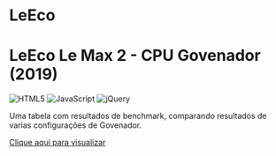 # LeEco

# **LeEco Le Max 2 - CPU Govenador (2019)**

![HTML5](https://img.shields.io/badge/html5-%23E34F26.svg?style=for-the-badge&logo=html5&logoColor=white)
![JavaScript](https://img.shields.io/badge/javascript-%23323330.svg?style=for-the-badge&logo=javascript&logoColor=%23F7DF1E)
![jQuery](https://img.shields.io/badge/jquery-%230769AD.svg?style=for-the-badge&logo=jquery&logoColor=white)

Uma tabela com resultados de benchmark, comparando resultados de varias configurações de Govenador.

[Clique aqui para visualizar](https://43d.github.io/LeEco/)